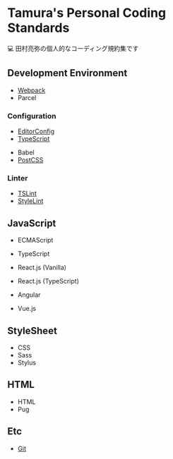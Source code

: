 # Tamura's Personal Coding Standards

💻 田村亮弥の個人的なコーディング規約集です

## Development Environment

* [Webpack](./Environment/Webpack.md)
* Parcel

### Configuration

* [EditorConfig](./Environment/Config/EditorConfig.md)
* [TypeScript](./Environment/Config/TypeScript.md)
<!-- * [Babel](./Environment/Config/Babel.md) -->
* Babel
* [PostCSS](./Enviroment/Config/PostCSS.md)

### Linter

* [TSLint](./Environment/Linter/TSLint.md)
* [StyleLint](./Environment/Linter/StyleLint.md)

## JavaScript

* ECMAScript
* TypeScript

* React.js (Vanilla)
* React.js (TypeScript)

* Angular
* Vue.js

## StyleSheet

* CSS
* Sass
* Stylus

## HTML

* HTML
* Pug

## Etc

* [Git](./Etc/Git.md)
